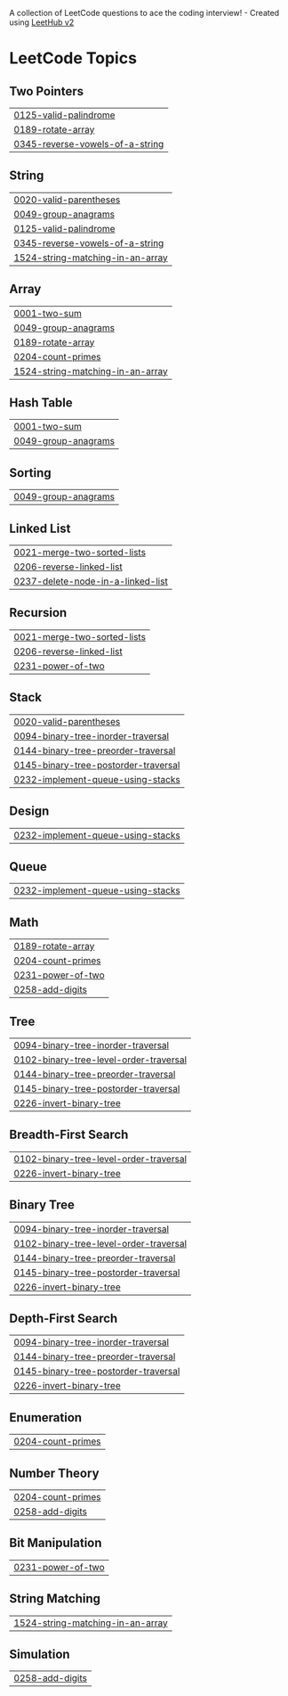 A collection of LeetCode questions to ace the coding interview! - Created using [LeetHub v2](https://github.com/arunbhardwaj/LeetHub-2.0)
<!---LeetCode Topics Start-->
# LeetCode Topics
## Two Pointers
|  |
| ------- |
| [0125-valid-palindrome](https://github.com/Dinakaran05/leetcode/tree/master/0125-valid-palindrome) |
| [0189-rotate-array](https://github.com/Dinakaran05/leetcode/tree/master/0189-rotate-array) |
| [0345-reverse-vowels-of-a-string](https://github.com/Dinakaran05/leetcode/tree/master/0345-reverse-vowels-of-a-string) |
## String
|  |
| ------- |
| [0020-valid-parentheses](https://github.com/Dinakaran05/leetcode/tree/master/0020-valid-parentheses) |
| [0049-group-anagrams](https://github.com/Dinakaran05/leetcode/tree/master/0049-group-anagrams) |
| [0125-valid-palindrome](https://github.com/Dinakaran05/leetcode/tree/master/0125-valid-palindrome) |
| [0345-reverse-vowels-of-a-string](https://github.com/Dinakaran05/leetcode/tree/master/0345-reverse-vowels-of-a-string) |
| [1524-string-matching-in-an-array](https://github.com/Dinakaran05/leetcode/tree/master/1524-string-matching-in-an-array) |
## Array
|  |
| ------- |
| [0001-two-sum](https://github.com/Dinakaran05/leetcode/tree/master/0001-two-sum) |
| [0049-group-anagrams](https://github.com/Dinakaran05/leetcode/tree/master/0049-group-anagrams) |
| [0189-rotate-array](https://github.com/Dinakaran05/leetcode/tree/master/0189-rotate-array) |
| [0204-count-primes](https://github.com/Dinakaran05/leetcode/tree/master/0204-count-primes) |
| [1524-string-matching-in-an-array](https://github.com/Dinakaran05/leetcode/tree/master/1524-string-matching-in-an-array) |
## Hash Table
|  |
| ------- |
| [0001-two-sum](https://github.com/Dinakaran05/leetcode/tree/master/0001-two-sum) |
| [0049-group-anagrams](https://github.com/Dinakaran05/leetcode/tree/master/0049-group-anagrams) |
## Sorting
|  |
| ------- |
| [0049-group-anagrams](https://github.com/Dinakaran05/leetcode/tree/master/0049-group-anagrams) |
## Linked List
|  |
| ------- |
| [0021-merge-two-sorted-lists](https://github.com/Dinakaran05/leetcode/tree/master/0021-merge-two-sorted-lists) |
| [0206-reverse-linked-list](https://github.com/Dinakaran05/leetcode/tree/master/0206-reverse-linked-list) |
| [0237-delete-node-in-a-linked-list](https://github.com/Dinakaran05/leetcode/tree/master/0237-delete-node-in-a-linked-list) |
## Recursion
|  |
| ------- |
| [0021-merge-two-sorted-lists](https://github.com/Dinakaran05/leetcode/tree/master/0021-merge-two-sorted-lists) |
| [0206-reverse-linked-list](https://github.com/Dinakaran05/leetcode/tree/master/0206-reverse-linked-list) |
| [0231-power-of-two](https://github.com/Dinakaran05/leetcode/tree/master/0231-power-of-two) |
## Stack
|  |
| ------- |
| [0020-valid-parentheses](https://github.com/Dinakaran05/leetcode/tree/master/0020-valid-parentheses) |
| [0094-binary-tree-inorder-traversal](https://github.com/Dinakaran05/leetcode/tree/master/0094-binary-tree-inorder-traversal) |
| [0144-binary-tree-preorder-traversal](https://github.com/Dinakaran05/leetcode/tree/master/0144-binary-tree-preorder-traversal) |
| [0145-binary-tree-postorder-traversal](https://github.com/Dinakaran05/leetcode/tree/master/0145-binary-tree-postorder-traversal) |
| [0232-implement-queue-using-stacks](https://github.com/Dinakaran05/leetcode/tree/master/0232-implement-queue-using-stacks) |
## Design
|  |
| ------- |
| [0232-implement-queue-using-stacks](https://github.com/Dinakaran05/leetcode/tree/master/0232-implement-queue-using-stacks) |
## Queue
|  |
| ------- |
| [0232-implement-queue-using-stacks](https://github.com/Dinakaran05/leetcode/tree/master/0232-implement-queue-using-stacks) |
## Math
|  |
| ------- |
| [0189-rotate-array](https://github.com/Dinakaran05/leetcode/tree/master/0189-rotate-array) |
| [0204-count-primes](https://github.com/Dinakaran05/leetcode/tree/master/0204-count-primes) |
| [0231-power-of-two](https://github.com/Dinakaran05/leetcode/tree/master/0231-power-of-two) |
| [0258-add-digits](https://github.com/Dinakaran05/leetcode/tree/master/0258-add-digits) |
## Tree
|  |
| ------- |
| [0094-binary-tree-inorder-traversal](https://github.com/Dinakaran05/leetcode/tree/master/0094-binary-tree-inorder-traversal) |
| [0102-binary-tree-level-order-traversal](https://github.com/Dinakaran05/leetcode/tree/master/0102-binary-tree-level-order-traversal) |
| [0144-binary-tree-preorder-traversal](https://github.com/Dinakaran05/leetcode/tree/master/0144-binary-tree-preorder-traversal) |
| [0145-binary-tree-postorder-traversal](https://github.com/Dinakaran05/leetcode/tree/master/0145-binary-tree-postorder-traversal) |
| [0226-invert-binary-tree](https://github.com/Dinakaran05/leetcode/tree/master/0226-invert-binary-tree) |
## Breadth-First Search
|  |
| ------- |
| [0102-binary-tree-level-order-traversal](https://github.com/Dinakaran05/leetcode/tree/master/0102-binary-tree-level-order-traversal) |
| [0226-invert-binary-tree](https://github.com/Dinakaran05/leetcode/tree/master/0226-invert-binary-tree) |
## Binary Tree
|  |
| ------- |
| [0094-binary-tree-inorder-traversal](https://github.com/Dinakaran05/leetcode/tree/master/0094-binary-tree-inorder-traversal) |
| [0102-binary-tree-level-order-traversal](https://github.com/Dinakaran05/leetcode/tree/master/0102-binary-tree-level-order-traversal) |
| [0144-binary-tree-preorder-traversal](https://github.com/Dinakaran05/leetcode/tree/master/0144-binary-tree-preorder-traversal) |
| [0145-binary-tree-postorder-traversal](https://github.com/Dinakaran05/leetcode/tree/master/0145-binary-tree-postorder-traversal) |
| [0226-invert-binary-tree](https://github.com/Dinakaran05/leetcode/tree/master/0226-invert-binary-tree) |
## Depth-First Search
|  |
| ------- |
| [0094-binary-tree-inorder-traversal](https://github.com/Dinakaran05/leetcode/tree/master/0094-binary-tree-inorder-traversal) |
| [0144-binary-tree-preorder-traversal](https://github.com/Dinakaran05/leetcode/tree/master/0144-binary-tree-preorder-traversal) |
| [0145-binary-tree-postorder-traversal](https://github.com/Dinakaran05/leetcode/tree/master/0145-binary-tree-postorder-traversal) |
| [0226-invert-binary-tree](https://github.com/Dinakaran05/leetcode/tree/master/0226-invert-binary-tree) |
## Enumeration
|  |
| ------- |
| [0204-count-primes](https://github.com/Dinakaran05/leetcode/tree/master/0204-count-primes) |
## Number Theory
|  |
| ------- |
| [0204-count-primes](https://github.com/Dinakaran05/leetcode/tree/master/0204-count-primes) |
| [0258-add-digits](https://github.com/Dinakaran05/leetcode/tree/master/0258-add-digits) |
## Bit Manipulation
|  |
| ------- |
| [0231-power-of-two](https://github.com/Dinakaran05/leetcode/tree/master/0231-power-of-two) |
## String Matching
|  |
| ------- |
| [1524-string-matching-in-an-array](https://github.com/Dinakaran05/leetcode/tree/master/1524-string-matching-in-an-array) |
## Simulation
|  |
| ------- |
| [0258-add-digits](https://github.com/Dinakaran05/leetcode/tree/master/0258-add-digits) |
<!---LeetCode Topics End-->